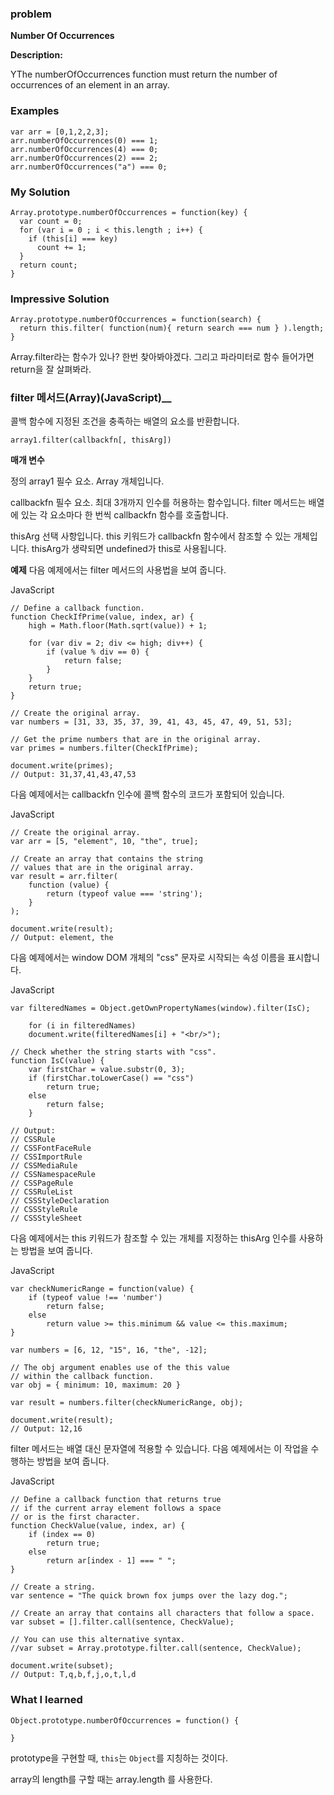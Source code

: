 ### problem 
__Number Of Occurrences__

__Description:__

YThe numberOfOccurrences function must return the number of occurrences of an element in an array.

### Examples

	var arr = [0,1,2,2,3];
	arr.numberOfOccurrences(0) === 1;
	arr.numberOfOccurrences(4) === 0;
	arr.numberOfOccurrences(2) === 2;
	arr.numberOfOccurrences("a") === 0;

### My Solution

	Array.prototype.numberOfOccurrences = function(key) {
	  var count = 0;
	  for (var i = 0 ; i < this.length ; i++) {
	    if (this[i] === key)
	      count += 1;
	  } 
	  return count;
	}

### Impressive Solution

	Array.prototype.numberOfOccurrences = function(search) {
	  return this.filter( function(num){ return search === num } ).length;
	}

Array.filter라는 함수가 있나? 한번 찾아봐야겠다. 그리고 파라미터로 함수 들어가면 return을 잘 살펴봐라. 

### filter 메서드(Array)(JavaScript)__

콜백 함수에 지정된 조건을 충족하는 배열의 요소를 반환합니다.

	array1.filter(callbackfn[, thisArg])

__매개 변수__

정의
array1
필수 요소. Array 개체입니다.

callbackfn
필수 요소. 최대 3개까지 인수를 허용하는 함수입니다. filter 메서드는 배열에 있는 각 요소마다 한 번씩 callbackfn 함수를 호출합니다.

thisArg
선택 사항입니다. this 키워드가 callbackfn 함수에서 참조할 수 있는 개체입니다. thisArg가 생략되면 undefined가 this로 사용됩니다.

__예제__
다음 예제에서는 filter 메서드의 사용법을 보여 줍니다.

JavaScript

	// Define a callback function.
	function CheckIfPrime(value, index, ar) {
	    high = Math.floor(Math.sqrt(value)) + 1;
	    
	    for (var div = 2; div <= high; div++) {
	        if (value % div == 0) {
	            return false;
	        }
	    } 
	    return true;
	}

	// Create the original array.
	var numbers = [31, 33, 35, 37, 39, 41, 43, 45, 47, 49, 51, 53];

	// Get the prime numbers that are in the original array. 
	var primes = numbers.filter(CheckIfPrime);

	document.write(primes);
	// Output: 31,37,41,43,47,53

다음 예제에서는 callbackfn 인수에 콜백 함수의 코드가 포함되어 있습니다.

JavaScript

	// Create the original array.
	var arr = [5, "element", 10, "the", true];

	// Create an array that contains the string
	// values that are in the original array.
	var result = arr.filter(
	    function (value) {
	        return (typeof value === 'string');
	    }
	);

	document.write(result);
	// Output: element, the

다음 예제에서는 window DOM 개체의 "css" 문자로 시작되는 속성 이름을 표시합니다.

JavaScript

	var filteredNames = Object.getOwnPropertyNames(window).filter(IsC);

    	for (i in filteredNames)
        document.write(filteredNames[i] + "<br/>");

	// Check whether the string starts with "css".
	function IsC(value) {
	    var firstChar = value.substr(0, 3);
	    if (firstChar.toLowerCase() == "css")
	        return true;
	    else
	        return false;
	    }

	// Output:
	// CSSRule
	// CSSFontFaceRule
	// CSSImportRule
	// CSSMediaRule
	// CSSNamespaceRule
	// CSSPageRule
	// CSSRuleList
	// CSSStyleDeclaration
	// CSSStyleRule
	// CSSStyleSheet

다음 예제에서는 this 키워드가 참조할 수 있는 개체를 지정하는 thisArg 인수를 사용하는 방법을 보여 줍니다.

JavaScript

	var checkNumericRange = function(value) {
	    if (typeof value !== 'number')
	        return false;
	    else 
	        return value >= this.minimum && value <= this.maximum;
	}

	var numbers = [6, 12, "15", 16, "the", -12];

	// The obj argument enables use of the this value
	// within the callback function.
	var obj = { minimum: 10, maximum: 20 }

	var result = numbers.filter(checkNumericRange, obj);

	document.write(result);
	// Output: 12,16

filter 메서드는 배열 대신 문자열에 적용할 수 있습니다. 다음 예제에서는 이 작업을 수행하는 방법을 보여 줍니다.

JavaScript

	// Define a callback function that returns true
	// if the current array element follows a space
	// or is the first character.
	function CheckValue(value, index, ar) {
	    if (index == 0)
	        return true;
	    else
	        return ar[index - 1] === " ";
	}

	// Create a string.
	var sentence = "The quick brown fox jumps over the lazy dog."; 

	// Create an array that contains all characters that follow a space.
	var subset = [].filter.call(sentence, CheckValue); 

	// You can use this alternative syntax.
	//var subset = Array.prototype.filter.call(sentence, CheckValue);

	document.write(subset);
	// Output: T,q,b,f,j,o,t,l,d

### What I learned

	Object.prototype.numberOfOccurrences = function() {

	}

prototype을 구현할 때, `this`는 `Object`를 지칭하는 것이다.

array의 length를 구할 때는 array.length 를 사용한다.


